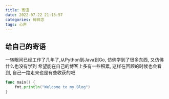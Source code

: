 ```yaml
---
title: 寄语
date: 2022-07-22 21:15:57
categories: 碎碎念
tags: 心声
---
```

## 给自己的寄语
一转眼间已经工作了几年了,从Python到Java到Go, 仿佛学到了很多东西, 又仿佛什么也没有学到
希望能在自己的博客上多有一些积累, 这样在回顾的时候也会看到, 自己一路走来也是有些收获的吧

``` go
func main() {
	fmt.println("Welcome to my Blog")
}
```
